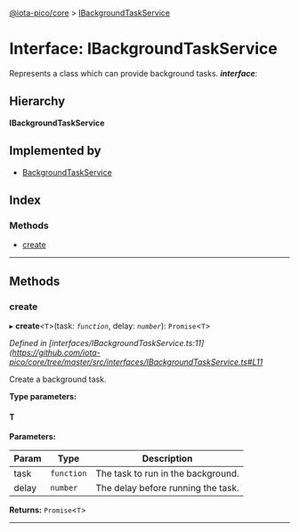[@iota-pico/core](../README.md) > [IBackgroundTaskService](../interfaces/ibackgroundtaskservice.md)

# Interface: IBackgroundTaskService

Represents a class which can provide background tasks.
*__interface__*: 

## Hierarchy

**IBackgroundTaskService**

## Implemented by

* [BackgroundTaskService](../classes/backgroundtaskservice.md)

## Index

### Methods

* [create](ibackgroundtaskservice.md#create)

---

## Methods

<a id="create"></a>

###  create

▸ **create**<`T`>(task: *`function`*, delay: *`number`*): `Promise`<`T`>

*Defined in [interfaces/IBackgroundTaskService.ts:11](https://github.com/iota-pico/core/tree/master/src/interfaces/IBackgroundTaskService.ts#L11*

Create a background task.

**Type parameters:**

#### T 
**Parameters:**

| Param | Type | Description |
| ------ | ------ | ------ |
| task | `function` |  The task to run in the background. |
| delay | `number` |  The delay before running the task. |

**Returns:** `Promise`<`T`>

___

